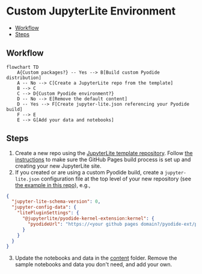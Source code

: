 # Custom JupyterLite Environment

- [Workflow](#workflow)
- [Steps](#steps)

## Workflow

```mermaid
flowchart TD
    A{Custom packages?} -- Yes --> B[Build custom Pyodide distribution]
    A -- No --> C[Create a JupyterLite repo from the template]
    B --> C
    C --> D{Custom Pyodide environment?}
    D -- No --> E[Remove the default content]
    D -- Yes --> F[Create jupyter-lite.json referencing your Pyodide build]
    F --> E
    E --> G[Add your data and notebooks]
```

## Steps

1. Create a new repo using the [JupyterLite template repository](https://github.com/jupyterlite/demo). Follow [the instructions](https://jupyterlite.readthedocs.io/en/latest/quickstart/deploy.html) to make sure the GitHub Pages build process is set up and creating your new JupyterLite site.
2. If you created or are using a custom Pyodide build, create a `jupyter-lite.json` configuration file at the top level of your new repository (see [the example in this repo](jupyter-lite.json)), e.g.,
```json
{
  "jupyter-lite-schema-version": 0,
  "jupyter-config-data": {
    "litePluginSettings": {
      "@jupyterlite/pyodide-kernel-extension:kernel": {
        "pyodideUrl": "https://<your github pages domain?/pyodide-ext/pyodide.js"
      }
    }
  }
}
```
3. Update the notebooks and data in the [content](./content/) folder. Remove the sample notebooks and data you don't need, and add your own.
